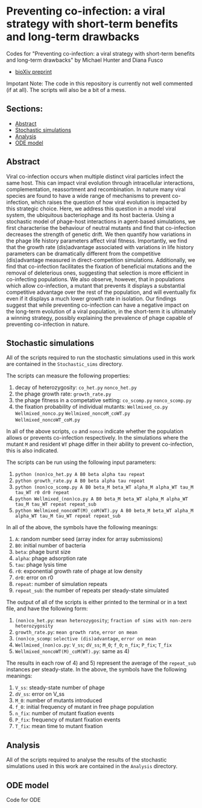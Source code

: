 # Preventing co-infection: a viral strategy with short-term benefits and long-term drawbacks
Codes for "Preventing co-infection: a viral strategy with short-term benefits and long-term drawbacks" by Michael Hunter and Diana Fusco

- [bioXiv preprint](https://doi.org/10.1101/2021.09.07.458886)

Impotant Note: The code in this repository is currently not well commented (if at all). The scripts will also be a bit of a mess.


## Sections:

- [Abstract](#abstract)
- [Stochastic simulations](#stochastic-simulations)
- [Analysis](#analysis)
- [ODE model](#ode-model)


## Abstract

Viral co-infection occurs when multiple distinct viral particles infect the same host. This can impact viral evolution through intracellular interactions, complementation, reassortment and recombination. In nature many viral species are found to have a wide range of mechanisms to prevent co-infection, which raises the question of how viral evolution is impacted by this strategic choice. Here, we address this question in a model viral system, the ubiquitous bacteriophage and its host bacteria. Using a stochastic model of phage-host interactions in agent-based simulations, we first characterise the behaviour of neutral mutants and find that co-infection decreases the strength of genetic drift. We then quantify how variations in the phage life history parameters affect viral fitness. Importantly, we find that the growth rate (dis)advantage associated with variations in life history parameters can be dramatically different from the competitive (dis)advantage measured in direct-competition simulations. Additionally, we find that co-infection facilitates the fixation of beneficial mutations and the removal of deleterious ones, suggesting that selection is more efficient in co-infecting populations. We also observe, however, that in populations which allow co-infection, a mutant that prevents it displays a substantial competitive advantage over the rest of the population, and will eventually fix even if it displays a much lower growth rate in isolation. Our findings suggest that while preventing co-infection can have a negative impact on the long-term evolution of a viral population, in the short-term it is ultimately a winning strategy, possibly explaining the prevalence of phage capable of preventing co-infection in nature.


## Stochastic simulations

All of the scripts required to run the stochastic simulations used in this work are contained in the `Stochastic_sims` directory.

The scripts can measure the following properties:
1) decay of heterozygosity: `co_het.py` `nonco_het.py`
2) the phage growth rate: `growth_rate.py`
3) the phage fitness in a competative setting: `co_scomp.py` `nonco_scomp.py`
4) the fixation probability of individual mutants: `Wellmixed_co.py` `Wellmixed_nonco.py` `Wellmixed_noncoM_coWT.py` `Wellmixed_noncoWT_coM.py`

In all of the above scripts, `co` and `nonco` indicate whether the population allows or prevents co-infection respectively. In the simulations where the mutant `M` and resident `WT` phage differ in their ability to prevent co-infection, this is also indicated. 

The scripts can be run using the following input parameters:
1) `python (non)co_het.py A B0 beta alpha tau repeat`
2) `python growth_rate.py A B0 beta alpha tau repeat`
3) `python (non)co_scomp.py A B0 beta_M beta_WT alpha_M alpha_WT tau_M tau_WT r0 dr0 repeat`
4) `python Wellmixed_(non)co.py A B0 beta_M beta_WT alpha_M alpha_WT tau_M tau_WT repeat repeat_sub`
5) `python Wellmixed_noncoWT(M)_coM(WT).py A B0 beta_M beta_WT alpha_M alpha_WT tau_M tau_WT repeat repeat_sub`

In all of the above, the symbols have the following meanings:
1) `A`: random number seed (array index for array submissions)
2) `B0`: initial number of bacteria
3) `beta`: phage burst size
4) `alpha`: phage adsorption rate
5) `tau`: phage lysis time
6) `r0`: exponential growth rate of phage at low density
7) `dr0`: error on r0
8) `repeat`: number of simulation repeats 
9) `repeat_sub`: the number of repeats per steady-state simulated

The output of all of the scripts is either printed to the terminal or in a text file, and have the following form:
1) `(non)co_het.py`: `mean heterozygosity`; `fraction of sims with non-zero heterozygosity`
2) `growth_rate.py`: `mean growth rate`, `error on mean`
3) `(non)co_scomp`: `selective (dis)advantage`, `error on mean`
4) `Wellmixed_(non)co.py`: `V_ss`; `dV_ss`; `M_0`; `f_0`; `n_fix`; `P_fix`; `T_fix`
5) `Wellmixed_noncoWT(M)_coM(WT).py`: same as 4)

The results in each row of 4) and 5) represent the average of the `repeat_sub` instances per steady-state. In the above, the symbols have the following meanings:
1) `V_ss`: steady-state number of phage
2) `dV_ss`: error on V_ss
3) `M_0`: number of mutants introduced
4) `f_0`: initial frequency of mutant in free phage population
5) `n_fix`: number of mutant fixation events
6) `P_fix`: frequency of mutant fixation events
7) `T_fix`: mean time to mutant fixation




## Analysis

All of the scripts required to analyse the results of the stochastic simulations used in this work are contained in the `Analysis` directory.


## ODE model

Code for ODE
